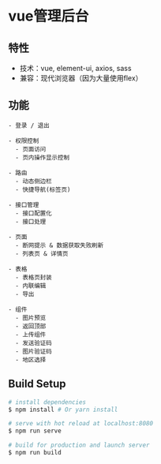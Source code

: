 # vue管理后台

## 特性
* 技术：vue, element-ui, axios, sass
* 兼容：现代浏览器（因为大量使用flex）

## 功能
```
- 登录 / 退出

- 权限控制
  - 页面访问
  - 页内操作显示控制

- 路由
  - 动态侧边栏
  - 快捷导航(标签页)

- 接口管理
  - 接口配置化
  - 接口处理

- 页面
  - 断网提示 & 数据获取失败刷新
  - 列表页 & 详情页

- 表格
  - 表格页封装
  - 内联编辑
  - 导出

- 组件
  - 图片预览
  - 返回顶部
  - 上传组件
  - 发送验证码
  - 图片验证码
  - 地区选择
```


## Build Setup
``` bash
# install dependencies
$ npm install # Or yarn install

# serve with hot reload at localhost:8080
$ npm run serve

# build for production and launch server
$ npm run build
```